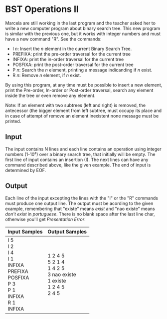 # BST Operations II
Marcela are still working in the last program and the teacher asked her to write a new computer program about binary search tree. This new program is similar with the previous one, but it works with integer numbers and must have a new command "R". See the commands:

* I *n*: Insert the *n* element in the current Binary Search Tree.
* PREFIXA: print the pre-order traversal for the current tree
* INFIXA: print the in-order traversal for the current tree
* POSFIXA: print the post-order traversal for the current tree
* P *n*: Search the *n* element, printing a message indicanding if *n* exist.
* R *n*: Remove *n* element, if *n* exist.

By using this program, at any time must be possible to insert a new element, print the Pre-order, In-order or Post-order traversal, search any element inside the tree or even remove any element.

Note: If an element with two subtrees (left and right) is removed, the antecessor (the bigger element from left subtree, must occupy its place and in case of attempt of remove an element inexistent none message must be printed.

## Input
The input contains N lines and each line contains an operation using integer numbers (1-10⁶) over a binary search tree, that initially will be empty. The first line of input contains an insertion (I). The next lines can have any command described above, like the given example. The end of input is determined by EOF.

## Output
Each line of the input excepting the lines with the "I" or the "R" commands must produce one output line. The output must be acording to the given example, remembering that "existe" means *exist* and "nao existe" means *don't exist* in *portuguese*. There is no blank space after the last line char, otherwise you'll get *Presentation Error*.

|                                                 Input Samples                                                |                                    Output Samples                                   |
|--------------------------------------------------------------------------------------------------------------|-------------------------------------------------------------------------------------|
| I 5<br> I 2<br> I 4<br> I 1<br> INFIXA<br> PREFIXA<br> POSFIXA<br> P 3<br> P 1<br> INFIXA<br> R 1<br> INFIXA | 1 2 4 5<br> 5 2 1 4<br> 1 4 2 5<br> 3 nao existe<br> 1 existe<br> 1 2 4 5<br> 2 4 5 |